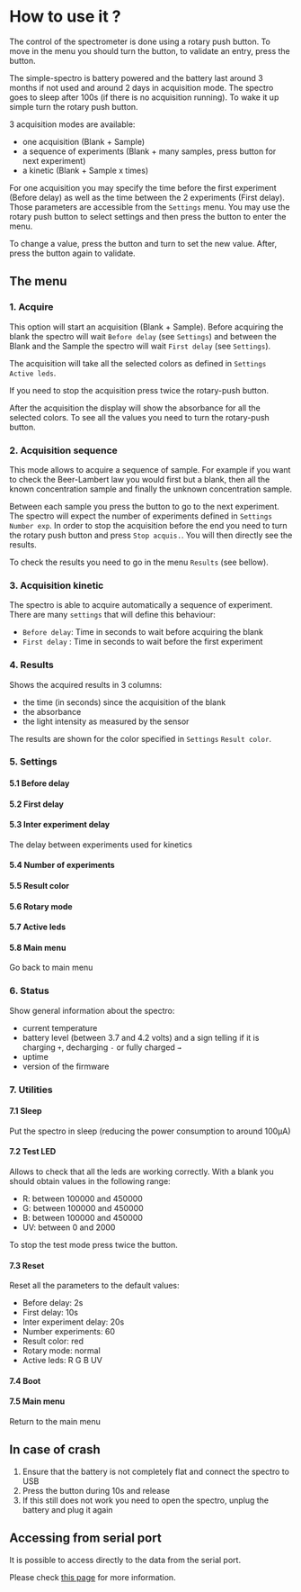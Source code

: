 # How to use it ?

The control of the spectrometer is done using a rotary push button. To move in the menu you should turn
the button, to validate an entry, press the button.

The simple-spectro is battery powered and the battery last around 3 months if not used and around 2 days in acquisition mode.
The spectro goes to sleep after 100s (if there is no acquisition running). To wake it up simple turn the rotary push button.

3 acquisition modes are available:

- one acquisition (Blank + Sample)
- a sequence of experiments (Blank + many samples, press button for next experiment)
- a kinetic (Blank + Sample x times)

For one acquisition you may specify the time before the first experiment (Before delay) as well as the time between the 2 experiments (First delay). Those parameters are accessible from the `Settings` menu. You may use the rotary push button to select settings and then press the button to enter the menu.

To change a value, press the button and turn to set the new value. After, press the button again to validate.

## The menu

### 1. Acquire

This option will start an acquisition (Blank + Sample). Before acquiring the blank the spectro will
wait `Before delay` (see `Settings`) and between the Blank and the Sample the spectro will wait
`First delay` (see `Settings`).

The acquisition will take all the selected colors as defined in `Settings` `Active leds`.

If you need to stop the acquisition press twice the rotary-push button.

After the acquisition the display will show the absorbance for all the selected colors.
To see all the values you need to turn the rotary-push button.

### 2. Acquisition sequence

This mode allows to acquire a sequence of sample. For example if you want to check the Beer-Lambert
law you would first but a blank, then all the known concentration sample and finally the unknown concentration
sample.

Between each sample you press the button to go to the next experiment. The spectro will expect the number
of experiments defined in `Settings` `Number exp`. In order to stop the acquisition before the end you need to
turn the rotary push button and press `Stop acquis.`. You will then directly see the results.

To check the results you need to go in the menu `Results` (see bellow).

### 3. Acquisition kinetic

The spectro is able to acquire automatically a sequence of experiment. There are many `settings` that will
define this behaviour:

- `Before delay`: Time in seconds to wait before acquiring the blank
- `First delay` : Time in seconds to wait before the first experiment

### 4. Results

Shows the acquired results in 3 columns:

- the time (in seconds) since the acquisition of the blank
- the absorbance
- the light intensity as measured by the sensor

The results are shown for the color specified in `Settings` `Result color`.

### 5. Settings

#### 5.1 Before delay

#### 5.2 First delay

#### 5.3 Inter experiment delay

The delay between experiments used for kinetics

#### 5.4 Number of experiments

#### 5.5 Result color

#### 5.6 Rotary mode

#### 5.7 Active leds

#### 5.8 Main menu

Go back to main menu

### 6. Status

Show general information about the spectro:

- current temperature
- battery level (between 3.7 and 4.2 volts) and a sign telling if it is charging `+`, decharging `-` or fully charged `→`
- uptime
- version of the firmware

### 7. Utilities

#### 7.1 Sleep

Put the spectro in sleep (reducing the power consumption to around 100µA)

#### 7.2 Test LED

Allows to check that all the leds are working correctly. With a blank you should obtain
values in the following range:

- R: between 100000 and 450000
- G: between 100000 and 450000
- B: between 100000 and 450000
- UV: between 0 and 2000

To stop the test mode press twice the button.

#### 7.3 Reset

Reset all the parameters to the default values:

- Before delay: 2s
- First delay: 10s
- Inter experiment delay: 20s
- Number experiments: 60
- Result color: red
- Rotary mode: normal
- Active leds: R G B UV

#### 7.4 Boot

#### 7.5 Main menu

Return to the main menu

## In case of crash

1. Ensure that the battery is not completely flat and connect the spectro to USB
2. Press the button during 10s and release
3. If this still does not work you need to open the spectro, unplug the battery and plug it again

## Accessing from serial port

It is possible to access directly to the data from the serial port.

Please check [this page](serial.mod) for more information.
